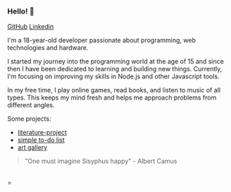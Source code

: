 ### Hello! 👋

[GitHub](https://github.com/lucasvlrn)  [Linkedin](https://linkedin.com/in/lucasvlrn)

I'm a 18-year-old developer passionate about programming, web technologies and hardware. 

I started my journey into the programming world at the age of 15 and since then I have been dedicated to learning and building new things. Currently, I'm focusing on improving my skills in Node.js and other Javascript tools.

In my free time, I play online games, read books, and listen to music of all types. This keeps my mind fresh and helps me approach problems from different angles.

Some projects:

- [literature-project](https://literature-project.vercel.app)
- [simple to-do list](https://todolist-plum-six.vercel.app)
- [art gallery](https://artgallery-psi.vercel.app)

> "One must imagine Sisyphus happy" - Albert Camus

\
⭐
